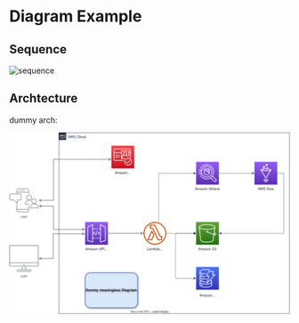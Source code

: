 # Diagram Example

## Sequence

![sequence](./_pictures/mermaid_diagrams/1_sequence.svg)

## Archtecture

dummy arch:

![dummy-arch](./_pictures/drawio_diagrams/arch-sample.drawio.svg)
